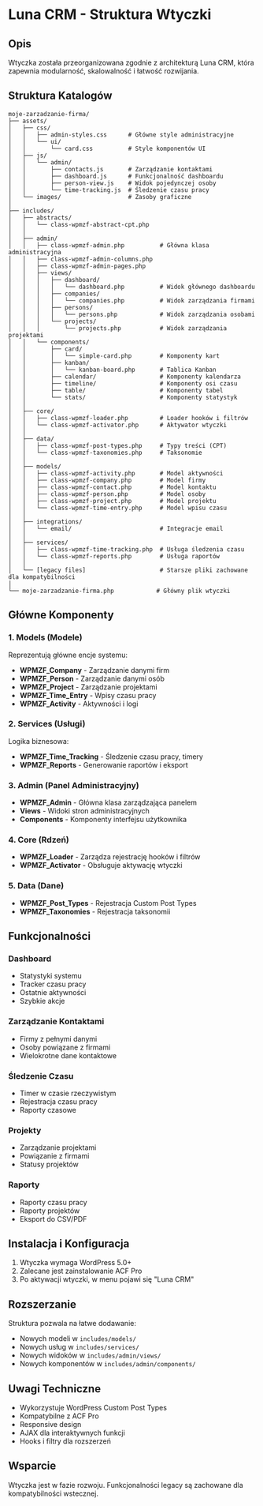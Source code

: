 # Luna CRM - Struktura Wtyczki

## Opis

Wtyczka została przeorganizowana zgodnie z architekturą Luna CRM, która zapewnia modularność, skalowalność i łatwość rozwijania.

## Struktura Katalogów

```
moje-zarzadzanie-firma/
├── assets/
│   ├── css/
│   │   ├── admin-styles.css      # Główne style administracyjne
│   │   └── ui/
│   │       └── card.css          # Style komponentów UI
│   ├── js/
│   │   └── admin/
│   │       ├── contacts.js       # Zarządzanie kontaktami
│   │       ├── dashboard.js      # Funkcjonalność dashboardu
│   │       ├── person-view.js    # Widok pojedynczej osoby
│   │       └── time-tracking.js  # Śledzenie czasu pracy
│   └── images/                   # Zasoby graficzne
│
├── includes/
│   ├── abstracts/
│   │   └── class-wpmzf-abstract-cpt.php
│   │
│   ├── admin/
│   │   ├── class-wpmzf-admin.php          # Główna klasa administracyjna
│   │   ├── class-wpmzf-admin-columns.php
│   │   ├── class-wpmzf-admin-pages.php
│   │   ├── views/
│   │   │   ├── dashboard/
│   │   │   │   └── dashboard.php          # Widok głównego dashboardu
│   │   │   ├── companies/
│   │   │   │   └── companies.php          # Widok zarządzania firmami
│   │   │   ├── persons/
│   │   │   │   └── persons.php            # Widok zarządzania osobami
│   │   │   └── projects/
│   │   │       └── projects.php           # Widok zarządzania projektami
│   │   └── components/
│   │       ├── card/
│   │       │   └── simple-card.php        # Komponenty kart
│   │       ├── kanban/
│   │       │   └── kanban-board.php       # Tablica Kanban
│   │       ├── calendar/                  # Komponenty kalendarza
│   │       ├── timeline/                  # Komponenty osi czasu
│   │       ├── table/                     # Komponenty tabel
│   │       └── stats/                     # Komponenty statystyk
│   │
│   ├── core/
│   │   ├── class-wpmzf-loader.php         # Loader hooków i filtrów
│   │   └── class-wpmzf-activator.php      # Aktywator wtyczki
│   │
│   ├── data/
│   │   ├── class-wpmzf-post-types.php     # Typy treści (CPT)
│   │   └── class-wpmzf-taxonomies.php     # Taksonomie
│   │
│   ├── models/
│   │   ├── class-wpmzf-activity.php       # Model aktywności
│   │   ├── class-wpmzf-company.php        # Model firmy
│   │   ├── class-wpmzf-contact.php        # Model kontaktu
│   │   ├── class-wpmzf-person.php         # Model osoby
│   │   ├── class-wpmzf-project.php        # Model projektu
│   │   └── class-wpmzf-time-entry.php     # Model wpisu czasu
│   │
│   ├── integrations/
│   │   └── email/                         # Integracje email
│   │
│   ├── services/
│   │   ├── class-wpmzf-time-tracking.php  # Usługa śledzenia czasu
│   │   └── class-wpmzf-reports.php        # Usługa raportów
│   │
│   └── [legacy files]                     # Starsze pliki zachowane dla kompatybilności
│
└── moje-zarzadzanie-firma.php            # Główny plik wtyczki
```

## Główne Komponenty

### 1. Models (Modele)

Reprezentują główne encje systemu:

- **WPMZF_Company** - Zarządzanie danymi firm
- **WPMZF_Person** - Zarządzanie danymi osób
- **WPMZF_Project** - Zarządzanie projektami
- **WPMZF_Time_Entry** - Wpisy czasu pracy
- **WPMZF_Activity** - Aktywności i logi

### 2. Services (Usługi)

Logika biznesowa:

- **WPMZF_Time_Tracking** - Śledzenie czasu pracy, timery
- **WPMZF_Reports** - Generowanie raportów i eksport

### 3. Admin (Panel Administracyjny)

- **WPMZF_Admin** - Główna klasa zarządzająca panelem
- **Views** - Widoki stron administracyjnych
- **Components** - Komponenty interfejsu użytkownika

### 4. Core (Rdzeń)

- **WPMZF_Loader** - Zarządza rejestrację hooków i filtrów
- **WPMZF_Activator** - Obsługuje aktywację wtyczki

### 5. Data (Dane)

- **WPMZF_Post_Types** - Rejestracja Custom Post Types
- **WPMZF_Taxonomies** - Rejestracja taksonomii

## Funkcjonalności

### Dashboard
- Statystyki systemu
- Tracker czasu pracy
- Ostatnie aktywności
- Szybkie akcje

### Zarządzanie Kontaktami
- Firmy z pełnymi danymi
- Osoby powiązane z firmami
- Wielokrotne dane kontaktowe

### Śledzenie Czasu
- Timer w czasie rzeczywistym
- Rejestracja czasu pracy
- Raporty czasowe

### Projekty
- Zarządzanie projektami
- Powiązanie z firmami
- Statusy projektów

### Raporty
- Raporty czasu pracy
- Raporty projektów
- Eksport do CSV/PDF

## Instalacja i Konfiguracja

1. Wtyczka wymaga WordPress 5.0+
2. Zalecane jest zainstalowanie ACF Pro
3. Po aktywacji wtyczki, w menu pojawi się "Luna CRM"

## Rozszerzanie

Struktura pozwala na łatwe dodawanie:

- Nowych modeli w `includes/models/`
- Nowych usług w `includes/services/`
- Nowych widoków w `includes/admin/views/`
- Nowych komponentów w `includes/admin/components/`

## Uwagi Techniczne

- Wykorzystuje WordPress Custom Post Types
- Kompatybilne z ACF Pro
- Responsive design
- AJAX dla interaktywnych funkcji
- Hooks i filtry dla rozszerzeń

## Wsparcie

Wtyczka jest w fazie rozwoju. Funkcjonalności legacy są zachowane dla kompatybilności wstecznej.
